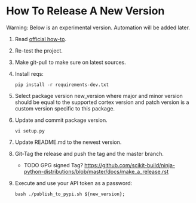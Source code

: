 # How To Release A New Version

Warning: Below is an experimental version. Automation will be added later.

1. Read [official how-to](https://packaging.python.org/guides/distributing-packages-using-setuptools/).
1. Re-test the project.
1. Make git-pull to make sure on latest sources.
1. Install reqs:

    ``` pip install -r requirements-dev.txt ```

1. Select package version new_version where major and minor version should be equal to the supported cortex version and patch version is a custom version specific to this package.
   
1. Update and commit package version.

    ` vi setup.py `

1. Update README.md to the newest version.

1. Git-Tag the release and push the tag and the master branch.
   - TODO GPG signed Tag? https://github.com/scikit-build/ninja-python-distributions/blob/master/docs/make_a_release.rst
   
1. Execute and use your API token as a password:
   ```
   bash ./publish_to_pypi.sh ${new_version}; 
   ```
